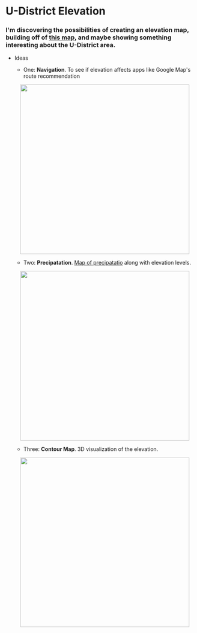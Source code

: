 # U-District Elevation
### I'm discovering the possibilities of creating an elevation map, building off of <a href="https://en-us.topographic-map.com/maps/na3/Seattle">this map</a>, and maybe showing something interesting about the U-District area.

* Ideas
    * One: **Navigation**. To see if elevation affects apps like Google Map's route recommendation
    <p align="center">
        <img src="https://gisgeography.com/wp-content/uploads/2020/06/Seattle-Road-Map.jpg" width="450" height="450" margin-right=300px>
    </p>

    * Two: **Precipatation**. <a href="https://www.theurbanist.org/2015/10/15/map-of-the-week-rainfall-across-seattle-neighborhoods">Map of precipatatio</a> along with elevation levels. 
    <p align="center">
        <img src="https://www.theurbanist.org/wp-content/uploads/2015/10/Screen-Shot-2015-10-14-at-19.55.34.png" width="450" height="450">
    </p>

    * Three: **Contour Map**. 3D visualization of the elevation. 
    <p align="center">
        <img src="https://cdn.vectorstock.com/i/1000x1000/54/76/3d-abstract-topographic-map-black-light-lines-back-vector-34815476.webp" width="450" height="450">
    </p>

